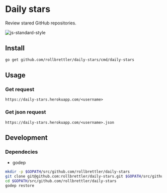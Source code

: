 # Daily stars

Review stared GitHub repositories.

![js-standard-style](https://img.shields.io/badge/Microservice-Ready%F0%9F%91%8D-green.svg)

## Install

```sh
go get github.com/rollbrettler/daily-stars/cmd/daily-stars
```

## Usage

### Get request
```
https://daily-stars.herokuapp.com/<username>
```

### Get json request
```
https://daily-stars.herokuapp.com/<username>.json
```

## Development

### Dependecies
- godep

```sh
mkdir -p $GOPATH/src/github.com/rollbrettler/daily-stars
git clone git@github.com:rollbrettler/daily-stars.git $GOPATH/src/github.com/rollbrettler/daily-stars
cd $GOPATH/src/github.com/rollbrettler/daily-stars
godep restore
```
